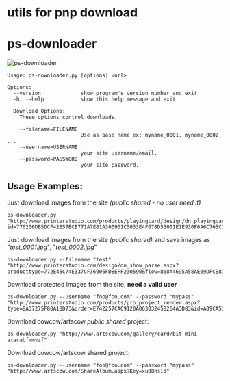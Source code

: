 # utils for pnp download

# ps-downloader

![ps-downloader](http://i.imgur.com/QKPuxDp.png)

    Usage: ps-downloader.py [options] <url> 

    Options:
      --version             show program's version number and exit
      -h, --help            show this help message and exit

      Download Options:
        These options control downloads.
    
        --filename=FILENAME
                            Use as base name ex: myname_0001, myname_0002, ...
        --username=USERNAME
                            your site username/email.
        --password=PASSWORD
                            your site password.

## Usage Examples:

Just download images from the site *(public shared - no user need it)*

    ps-downloader.py "http://www.printerstudio.com/products/playingcard/design/dn_playingcards_front_dynamic.aspx?id=776206DB5DCF42B57BCE771A7E81A300901C5033E4F678D53001E1E930F6A6C765C02DBF2B90F1F4&ssid=33ADDB4C6F6F4830BA8B3A53500F709F"

Just download images from the site *(public shared)* and save images as "*test_0001.jpg*", "*test_0002.jpg*"

    ps-downloader.py --filename "test" "http://www.printerstudio.com/design/dn_show_parse.aspx?producttype=772E45C74E337CF36906FDBEFF230590&flow=868A4695A58AE09DFCB8D0AE100A93FF163EC7F6C8151841&id=E5997B120EFE58F2C15778485FE58D9AAEFCF816B3950DC3DBA0F7EEE4246A63F44AB90C58B90B39&projecttype=EFAE81EBDA27CF77EB9E00D7A1ACC4D5&projectfrom=EFAE81EBDA27CF77EB9E00D7A1ACC4D5&orderno=&ssid=BD8A9EF3E9C940018DB48E5A341B6469"

Download protected images from the site, **need a valid user**

    ps-downloader.py --username "foo@foo.com" --password "mypass" "http://www.printerstudio.com/products/pro_project_render.aspx?type=BAD7275F80A1BD73&order=E742257CA69120A06303245B264A3D83&id=A09CA5521B949F4396809EB370917E83322B4AE40C3EB279A58217F08BB57FE9E412121432C53FF7"

Download cowcow/artscow *public shared* project:

    ps-downloader.py "http://www.artscow.com/gallery/card/bit-mini-axacabfmmvzf"

Download cowcow/artscow shared project:

    ps-downloader.py --username "foo@foo.com" --password "mypass" "http://www.artscow.com/ShareAlbum.aspx?Key=xu08nsid"

